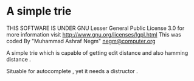A simple trie 
==============
THIS SOFTWARE IS UNDER GNU Lesser General Public License 3.0 for more information visit http://www.gnu.org/licenses/lgpl.html
This was coded By "Muhammad Ashraf Negm" <negm@computer.org>

A simple trie which is capable of getting edit distance and also hamming distance .

Situable for autocomplete , yet it needs a distructor .
